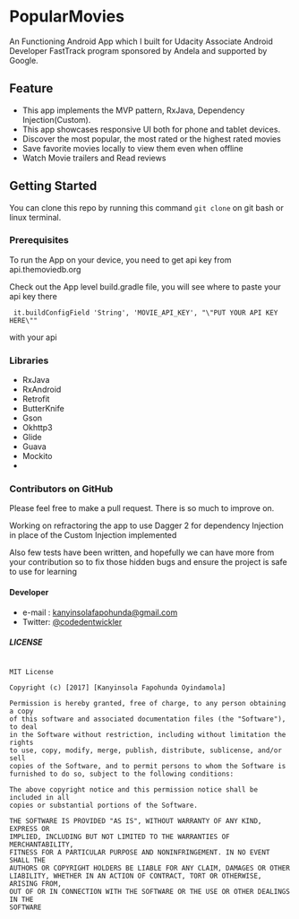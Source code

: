# PopularMovies
An Functioning Android App which I built for Udacity Associate Android Developer FastTrack program sponsored by Andela and supported by Google. 

## Feature
* This app implements the MVP pattern, RxJava, Dependency Injection(Custom).
* This app showcases responsive UI both for phone and tablet devices.
* Discover the most popular, the most rated or the highest rated movies
* Save favorite movies locally to view them even when offline
* Watch Movie trailers and Read reviews


## Getting Started

You can clone this repo by running this command ``` git clone ``` on git bash or linux terminal.

### Prerequisites

To run the App on your device, you need to get api key from api.themoviedb.org

Check out the App level build.gradle file, you will see where to paste your api key there

```  it.buildConfigField 'String', 'MOVIE_API_KEY', "\"PUT YOUR API KEY HERE\"" ```

with your api 

### Libraries
* RxJava
* RxAndroid
* Retrofit
* ButterKnife
* Gson
* Okhttp3
* Glide
* Guava
* Mockito
* 
### Contributors on GitHub
Please feel free to make a pull request. There is so much to improve on.

Working on refractoring the app to use Dagger 2 for dependency Injection in place of the Custom Injection implemented

Also few tests have been written, and hopefully we can have more from your contribution so to fix those hidden bugs and ensure the project is safe to use for learning

#### Developer
* e-mail : kanyinsolafapohunda@gmail.com
* Twitter: [@codedentwickler](https://twitter.com/codedentwickler "codedentwickler on twitter")


##### LICENSE

```

MIT License

Copyright (c) [2017] [Kanyinsola Fapohunda Oyindamola]

Permission is hereby granted, free of charge, to any person obtaining a copy
of this software and associated documentation files (the "Software"), to deal
in the Software without restriction, including without limitation the rights
to use, copy, modify, merge, publish, distribute, sublicense, and/or sell
copies of the Software, and to permit persons to whom the Software is
furnished to do so, subject to the following conditions:

The above copyright notice and this permission notice shall be included in all
copies or substantial portions of the Software.

THE SOFTWARE IS PROVIDED "AS IS", WITHOUT WARRANTY OF ANY KIND, EXPRESS OR
IMPLIED, INCLUDING BUT NOT LIMITED TO THE WARRANTIES OF MERCHANTABILITY,
FITNESS FOR A PARTICULAR PURPOSE AND NONINFRINGEMENT. IN NO EVENT SHALL THE
AUTHORS OR COPYRIGHT HOLDERS BE LIABLE FOR ANY CLAIM, DAMAGES OR OTHER
LIABILITY, WHETHER IN AN ACTION OF CONTRACT, TORT OR OTHERWISE, ARISING FROM,
OUT OF OR IN CONNECTION WITH THE SOFTWARE OR THE USE OR OTHER DEALINGS IN THE
SOFTWARE
```
